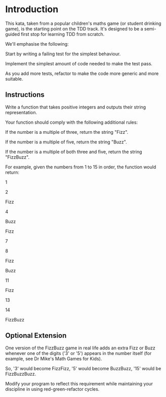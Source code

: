 # Introduction

This kata, taken from a popular children's maths game (or student drinking game), is the starting point on the TDD track. It's designed to be a semi-guided first stop for learning TDD from scratch.

We'll emphasise the following:

Start by writing a failing test for the simplest behaviour.

Implement the simplest amount of code needed to make the test pass.

As you add more tests, refactor to make the code more generic and more suitable.

## Instructions

Write a function that takes positive integers and outputs their string representation.

Your function should comply with the following additional rules:

If the number is a multiple of three, return the string "Fizz".

If the number is a multiple of five, return the string "Buzz".

If the number is a multiple of both three and five, return the string "FizzBuzz".

For example, given the numbers from 1 to 15 in order, the function would return:

1

2

Fizz

4

Buzz

Fizz

7

8

Fizz

Buzz

11

Fizz

13

14

FizzBuzz

## Optional Extension
One version of the FizzBuzz game in real life adds an extra Fizz or Buzz whenever one of the digits ('3' or '5') appears in the number itself (for example, see Dr Mike's Math Games for Kids).

So, '3' would become FizzFizz, '5' would become BuzzBuzz, '15' would be FizzBuzzBuzz.

Modify your program to reflect this requirement while maintaining your discipline in using red-green-refactor cycles.
